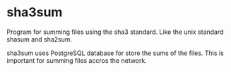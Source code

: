 # sha3sum
Program for summing files using the sha3 standard. Like the unix standard shasum and sha2sum.

sha3sum uses PostgreSQL database for store the sums of the files. This is important for summing files accros the network.
